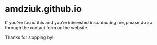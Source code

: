 amdziuk.github.io
=================

If you've found this and you're interested in contacting me, please do so through the contact form on the website.  

Thanks for stopping by!
